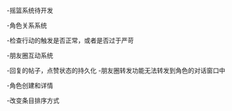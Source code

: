 -摇篮系统待开发

-角色关系系统

 -检查行动的触发是否正常，或者是否过于严苛


-朋友圈互动系统

 -回复的帖子，点赞状态的持久化
 -朋友圈转发功能无法转发到角色的对话窗口中

-角色创建和详情

 -改变条目排序方式


